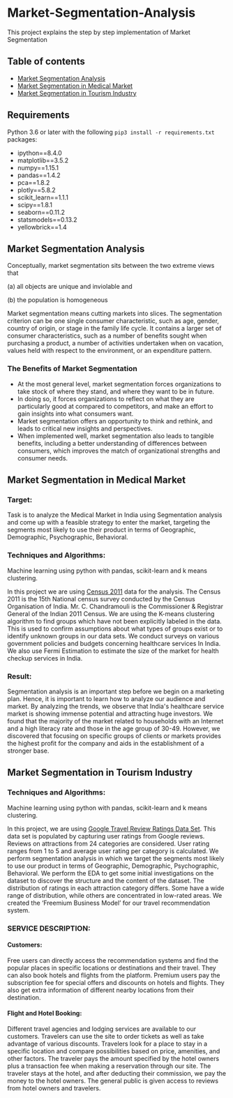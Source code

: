 
# Market-Segmentation-Analysis

This project explains the step by step implementation of Market Segmentation

## Table of contents

- [Market Segmentation Analysis](#market-segmentation-analysis-1)
- [Market Segmentation in Medical Market](#market-segmentation-in-medical-market)
- [Market Segmentation in Tourism Industry](#market-segmentation-in-tourism-industry)

## Requirements

Python 3.6 or later with the following `pip3 install -r requirements.txt` packages:

- ipython==8.4.0
- matplotlib==3.5.2
- numpy==1.15.1
- pandas==1.4.2
- pca==1.8.2
- plotly==5.8.2
- scikit_learn==1.1.1
- scipy==1.8.1
- seaborn==0.11.2
- statsmodels==0.13.2
- yellowbrick==1.4

## Market Segmentation Analysis

Conceptually, market segmentation sits between the two extreme views that

(a) all objects are unique and inviolable and

(b) the population is homogeneous

Market segmentation means cutting markets into slices.
The segmentation criterion can be one single consumer characteristic, such as age, gender, country of origin, or stage in the family life cycle.
It contains a larger set of consumer characteristics, such as a number of benefits sought when purchasing a product, a number of activities undertaken when on vacation, values held with respect to the environment, or an expenditure pattern.

### The Benefits of Market Segmentation
- At the most general level, market segmentation forces organizations to take stock of where they stand, and where they want to be in future.
- In doing so, it forces organizations to reflect on what they are particularly good at compared to competitors, and make an effort to gain insights into what consumers want.
- Market segmentation offers an opportunity to think and rethink, and leads to critical new insights and perspectives.
- When implemented well, market segmentation also leads to tangible benefits, including a better understanding of differences between consumers, which improves the match of organizational strengths and consumer needs.

## Market Segmentation in Medical Market

### Target: 
Task is to analyze the Medical Market in India using Segmentation analysis and come up
with a feasible strategy to enter the market, targeting the segments most likely to use their
product in terms of Geographic, Demographic, Psychographic, Behavioral.

### Techniques and Algorithms:
Machine learning using python with pandas, scikit-learn and k means clustering.

In this project we are using [Census 2011](https://censusindia.gov.in/census.website/data/census-tables) data for the analysis. The Census 2011 is the 15th National census survey conducted by the Census Organisation of India. Mr. C. Chandramouli is the Commissioner & Registrar General of the Indian 2011 Census. 
We are using the K-means clustering algorithm to find groups which have not been explicitly labeled in the data. This is used to confirm assumptions about what types of groups exist or to identify unknown groups in our data sets.
We conduct surveys on various government policies and budgets concerning healthcare services In India. We also use Fermi Estimation to estimate the size of the market for health checkup services in India.

### Result:
Segmentation analysis is an important step before we begin on a marketing plan. Hence, it is important to learn how to analyze our audience and market. By analyzing the trends, we observe that India's healthcare service market is showing immense potential and attracting huge investors. We found that the majority of the market related to households with an Internet and a high literacy rate and those in the age group of 30-49. However, we discovered that focusing on specific groups of clients or markets provides the highest profit for the company and aids in the establishment of a stronger base.

## Market Segmentation in Tourism Industry

### Techniques and Algorithms:
Machine learning using python with pandas, scikit-learn and k means clustering.

In this project, we are using [Google Travel Review Ratings Data Set](https://archive.ics.uci.edu/ml/datasets/Tarvel+Review+Ratings). This data set is populated by capturing user ratings from Google reviews. Reviews on attractions from 24 categories are considered. User rating ranges from 1 to 5 and average user rating per category is calculated. We perform segmentation analysis in which we target the segments most likely to use our product in terms of Geographic, Demographic, Psychographic, Behavioral.
We perform the EDA to get some initial investigations on the dataset to discover the structure and the content of the dataset. The distribution of ratings in each attraction category differs. Some have a wide range of distribution, while others are concentrated in low-rated areas. 
We created the ‘Freemium Business Model’ for our travel recommendation system.

### SERVICE DESCRIPTION:
#### Customers:
Free users can directly access the recommendation systems and find the popular places in specific locations or destinations and their travel. They can also book hotels and flights from the platform. Premium users pay the subscription fee for special offers and discounts on hotels and flights. They also get extra information of different nearby locations from their destination.

#### Flight and Hotel Booking:
Different travel agencies and lodging services are available to our customers. Travelers can use the site to order tickets as well as take advantage of various discounts. Travelers look for a place to stay in a specific location and compare possibilities based on price, amenities, and other factors. The traveler pays the amount specified by the hotel owners plus a transaction fee when making a reservation through our site. The traveler stays at the hotel, and after deducting their commission, we pay the money to the hotel owners. The general public is given access to reviews from hotel owners and travelers.
